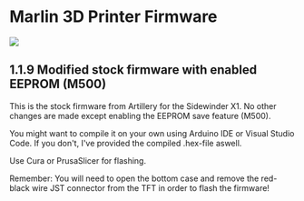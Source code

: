 # Marlin 3D Printer Firmware

<img src="https://repository-images.githubusercontent.com/300731979/9b639400-0502-11eb-9f10-e0dfaaa6aea7" />

## 1.1.9 Modified stock firmware with enabled EEPROM (M500)

This is the stock firmware from Artillery for the Sidewinder X1. No other changes are made except enabling the EEPROM save feature (M500).

You might want to compile it on your own using Arduino IDE or Visual Studio Code. If you don't, I've provided the compiled .hex-file aswell.

Use Cura or PrusaSlicer for flashing.

Remember:
You will need to open the bottom case and remove the red-black wire JST connector from the TFT in order to flash the firmware!